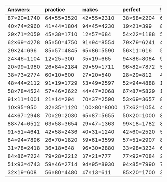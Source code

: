 | Answers: | practice | makes | perfect | ! |
| :--- | :--- | :--- | :--- | :--- |
| 87×20=1740 | 64×55=3520 | 42×55=2310 | 38×58=2204 | 62×41=2542 | 
| 40×74=2960 | 41×44=1804 | 94×45=4230 | 19×21=399 | 87×100=8700 | 
| 29×71=2059 | 45×38=1710 | 12×57=684 | 54×22=1188 | 57×86=4902 | 
| 62×69=4278 | 95×50=4750 | 91×94=8554 | 79×79=6241 | 42×54=2268 | 
| 29×24=696 | 85×57=4845 | 65×86=5590 | 56×11=616 | 54×13=702 | 
| 24×46=1104 | 12×25=300 | 35×19=665 | 94×86=8084 | 98×26=2548 | 
| 20×99=1980 | 26×84=2184 | 29×59=1711 | 96×82=7872 | 53×82=4346 | 
| 38×73=2774 | 60×10=600 | 27×20=540 | 28×29=812 | 42×51=2142 | 
| 48×44=2112 | 91×19=1729 | 53×49=2597 | 52×94=4888 | 15×46=690 | 
| 58×78=4524 | 57×46=2622 | 44×47=2068 | 67×87=5829 | 11×69=759 | 
| 91×11=1001 | 21×14=294 | 70×37=2590 | 53×69=3657 | 87×30=2610 | 
| 10×95=950 | 32×35=1120 | 100×80=8000 | 17×62=1054 | 42×63=2646 | 
| 44×67=2948 | 70×29=2030 | 65×87=5655 | 50×20=1000 | 86×18=1548 | 
| 88×74=6512 | 63×58=3654 | 29×47=1363 | 99×18=1782 | 89×17=1513 | 
| 91×51=4641 | 42×58=2436 | 40×31=1240 | 42×60=2520 | 58×79=4582 | 
| 84×94=7896 | 26×70=1820 | 59×61=3599 | 57×51=2907 | 82×65=5330 | 
| 31×78=2418 | 36×18=648 | 96×30=2880 | 33×98=3234 | 68×84=5712 | 
| 84×86=7224 | 79×28=2212 | 37×21=777 | 77×92=7084 | 22×61=1342 | 
| 51×93=4743 | 59×46=2714 | 94×95=8930 | 94×85=7990 | 72×12=864 | 
| 32×19=608 | 56×80=4480 | 47×13=611 | 85×20=1700 | 33×73=2409 | 

